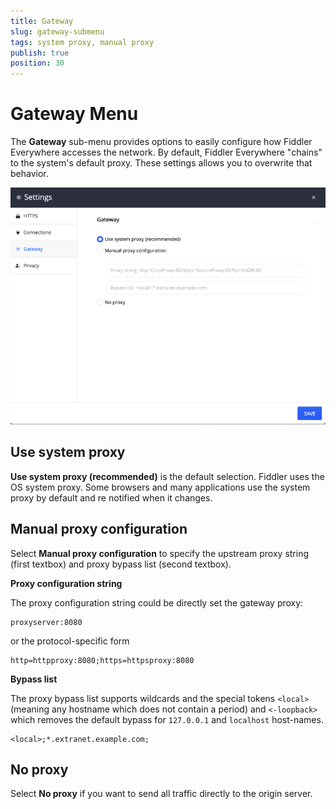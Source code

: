 ```yaml
---
title: Gateway
slug: gateway-submenu
tags: system proxy, manual proxy
publish: true
position: 30
---
```


# Gateway Menu

The __Gateway__ sub-menu provides options to easily configure how Fiddler Everywhere accesses the network. By default, Fiddler Everywhere "chains" to the system's default proxy. These settings allows you to overwrite that behavior.

![Example manual proxy configuration](../../images/settings/gateway-system-proxy.png)

## Use system proxy

__Use system proxy (recommended)__ is the default selection. Fiddler uses the OS system proxy. Some browsers and many applications use the system proxy by default and re notified when it changes. 

## Manual proxy configuration

Select __Manual proxy configuration__  to specify the upstream proxy string (first textbox) and proxy bypass list (second textbox). 

__Proxy configuration string__

The proxy configuration string could be directly set the gateway proxy:
```
proxyserver:8080
```

or the protocol-specific form
```
http=httpproxy:8080;https=httpsproxy:8080
```

__Bypass list__

The proxy bypass list supports wildcards and the special tokens `<local>` (meaning any hostname which does not contain a period) and `<-loopback>` which removes the default bypass for `127.0.0.1` and `localhost` host-names.

```
<local>;*.extranet.example.com;
```

## No proxy

Select __No proxy__ if you want to send all traffic directly to the origin server.
